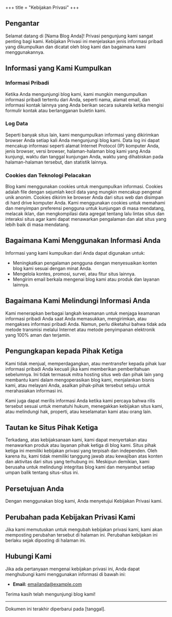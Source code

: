 +++
title = "Kebijakan Privasi"
+++

## Pengantar

Selamat datang di [Nama Blog Anda]! Privasi pengunjung kami sangat penting bagi kami. Kebijakan Privasi ini menjelaskan jenis informasi pribadi yang dikumpulkan dan dicatat oleh blog kami dan bagaimana kami menggunakannya.

## Informasi yang Kami Kumpulkan

### Informasi Pribadi

Ketika Anda mengunjungi blog kami, kami mungkin mengumpulkan informasi pribadi tertentu dari Anda, seperti nama, alamat email, dan informasi kontak lainnya yang Anda berikan secara sukarela ketika mengisi formulir kontak atau berlangganan buletin kami.

### Log Data

Seperti banyak situs lain, kami mengumpulkan informasi yang dikirimkan browser Anda setiap kali Anda mengunjungi blog kami. Data log ini dapat mencakup informasi seperti alamat Internet Protocol (IP) komputer Anda, jenis browser, versi browser, halaman-halaman blog kami yang Anda kunjungi, waktu dan tanggal kunjungan Anda, waktu yang dihabiskan pada halaman-halaman tersebut, dan statistik lainnya.

### Cookies dan Teknologi Pelacakan

Blog kami menggunakan cookies untuk mengumpulkan informasi. Cookies adalah file dengan sejumlah kecil data yang mungkin mencakup pengenal unik anonim. Cookies dikirim ke browser Anda dari situs web dan disimpan di hard drive komputer Anda. Kami menggunakan cookies untuk memahami dan menyimpan preferensi pengguna untuk kunjungan di masa mendatang, melacak iklan, dan mengkompilasi data agregat tentang lalu lintas situs dan interaksi situs agar kami dapat menawarkan pengalaman dan alat situs yang lebih baik di masa mendatang.

## Bagaimana Kami Menggunakan Informasi Anda

Informasi yang kami kumpulkan dari Anda dapat digunakan untuk:

- Meningkatkan pengalaman pengguna dengan menyesuaikan konten blog kami sesuai dengan minat Anda.
- Mengelola kontes, promosi, survei, atau fitur situs lainnya.
- Mengirim email berkala mengenai blog kami atau produk dan layanan lainnya.

## Bagaimana Kami Melindungi Informasi Anda

Kami menerapkan berbagai langkah keamanan untuk menjaga keamanan informasi pribadi Anda saat Anda memasukkan, mengirimkan, atau mengakses informasi pribadi Anda. Namun, perlu diketahui bahwa tidak ada metode transmisi melalui Internet atau metode penyimpanan elektronik yang 100% aman dan terjamin.

## Pengungkapan kepada Pihak Ketiga

Kami tidak menjual, memperdagangkan, atau mentransfer kepada pihak luar informasi pribadi Anda kecuali jika kami memberikan pemberitahuan sebelumnya. Ini tidak termasuk mitra hosting situs web dan pihak lain yang membantu kami dalam mengoperasikan blog kami, menjalankan bisnis kami, atau melayani Anda, asalkan pihak-pihak tersebut setuju untuk merahasiakan informasi ini.

Kami juga dapat merilis informasi Anda ketika kami percaya bahwa rilis tersebut sesuai untuk mematuhi hukum, menegakkan kebijakan situs kami, atau melindungi hak, properti, atau keselamatan kami atau orang lain.

## Tautan ke Situs Pihak Ketiga

Terkadang, atas kebijaksanaan kami, kami dapat menyertakan atau menawarkan produk atau layanan pihak ketiga di blog kami. Situs pihak ketiga ini memiliki kebijakan privasi yang terpisah dan independen. Oleh karena itu, kami tidak memiliki tanggung jawab atau kewajiban atas konten dan aktivitas dari situs yang terhubung ini. Meskipun demikian, kami berusaha untuk melindungi integritas blog kami dan menyambut setiap umpan balik tentang situs-situs ini.

## Persetujuan Anda

Dengan menggunakan blog kami, Anda menyetujui Kebijakan Privasi kami.

## Perubahan pada Kebijakan Privasi Kami

Jika kami memutuskan untuk mengubah kebijakan privasi kami, kami akan memposting perubahan tersebut di halaman ini. Perubahan kebijakan ini berlaku sejak diposting di halaman ini.

## Hubungi Kami

Jika ada pertanyaan mengenai kebijakan privasi ini, Anda dapat menghubungi kami menggunakan informasi di bawah ini:

- **Email:** [emailanda@example.com](mailto:emailanda@example.com)

Terima kasih telah mengunjungi blog kami!

---

Dokumen ini terakhir diperbarui pada [tanggal].
